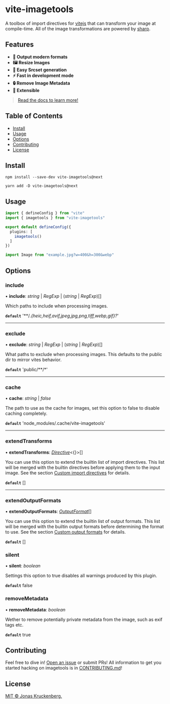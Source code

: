 # vite-imagetools 

A toolbox of import directives for [vitejs](https://github.com/vitejs/vite) that can transform your image at compile-time.
All of the image transformations are powered by [sharp](https://sharp.pixelplumbing.com).

## Features

- **🚀 Output modern formats**
- **🖼 Resize Images**
- **🔗 Easy Srcset generation**
- **⚡️ Fast in development mode**
- **🔒 Remove Image Metadata**
- **🧩 Extensible**

> [Read the docs to learn more!](../../docs/README.md)

## Table of Contents

- [Install](#install)
- [Usage](#usage)
- [Options](#options)
- [Contributing](#contributing)
- [License](#license)

## Install

```
npm install --save-dev vite-imagetools@next
```

```
yarn add -D vite-imagetools@next
```

## Usage

```ts
import { defineConfig } from "vite"
import { imagetools } from "vite-imagetools"

export default defineConfig({
  plugins: [
    imagetools()
  ]
})
```

```js
import Image from "example.jpg?w=400&h=300&webp"
```

## Options

### include

• **include**: *string* \| *RegExp* \| (*string* \| *RegExp*)[]

Which paths to include when processing images.

**`default`** '**\/*.{heic,heif,avif,jpeg,jpg,png,tiff,webp,gif}?*'

___

### exclude

• **exclude**: *string* \| *RegExp* \| (*string* \| *RegExp*)[]

What paths to exclude when processing images.
This defaults to the public dir to mirror vites behavior.

**`default`** 'public\/**\/*'

___

### cache

• **cache**: *string* \| *false*

The path to use as the cache for images, set this option to false to disable caching completely.

**`default`** 'node_modules/.cache/vite-imagetools'

___

### extendTransforms

• **extendTransforms**: [*Directive*](docs/modules/types.md#transformFactory)<{}\>[]

You can use this option to extend the builtin list of import directives.
This list will be merged with the builtin directives before applying them to the input image.
See the section [Custom import directives](#custom-import-directives) for details.

**`default`** []

___

### extendOutputFormats

• **extendOutputFormats**: [*OutputFormat*](docs/modules/types.md#outputformat)[]

You can use this option to extend the builtin list of output formats.
This list will be merged with the builtin output formats before determining the format to use.
See the section [Custom output formats](#custom-output-formats) for details.

**`default`** []

### silent

• **silent**: *boolean*

Settings this option to true disables all warnings produced by this plugin.

**`default`** false

### removeMetadata

• **removeMetadata**: *boolean*

Wether to remove potentially private metadata from the image, such as exif tags etc.

**`default`** true

## Contributing

Feel free to dive in! [Open an issue](https://github.com/JonasKruckenberg/vite-imagetools/issues/new) or submit PRs!
All information to get you started hacking on imagetools is in [CONTRIBUTING.md](../../CONTRIBUTING.md)!

## License
[MIT © Jonas Kruckenberg.](./LICENSE)